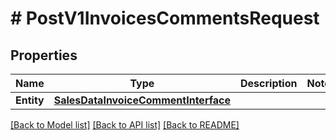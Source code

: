 # # PostV1InvoicesCommentsRequest


## Properties 


Name | Type | Description | Notes
------------ | ------------- | ------------- | -------------
**Entity**| [**SalesDataInvoiceCommentInterface**](SalesDataInvoiceCommentInterface.md) |   |


[[Back to Model list]](../../README.md#models) [[Back to API list]](../../README.md#endpoints) [[Back to README]](../../README.md)

